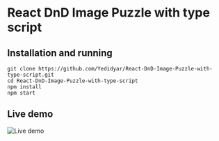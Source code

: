 # React DnD Image Puzzle with type script

## Installation and running

```
git clone https://github.com/Yedidyar/React-DnD-Image-Puzzle-with-type-script.git
cd React-DnD-Image-Puzzle-with-type-script
npm install
npm start
```

## Live demo

<!-- ### [live-demo](https://react-dnd-pule.glitch.me/) -->

![Live demo](./docs/assets/gif/react-dnd-image-puzzle.gif)
